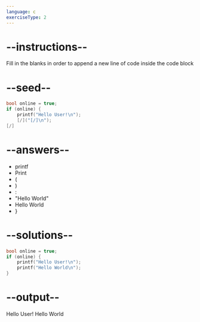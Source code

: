 ```yaml
---
language: c
exerciseType: 2
---
```


# --instructions--

Fill in the blanks in order to append a new line of code inside the code block

# --seed--

```c
bool online = true;
if (online) {
    printf("Hello User!\n");
    [/]("[/]\n");
[/]
```

# --answers--

- printf
- Print
- (
- )
- :
- "Hello World"
- Hello World
- }

# --solutions--

```c
bool online = true;
if (online) {
    printf("Hello User!\n");
    printf("Hello World\n");
}
```

# --output--

Hello User!
Hello World
